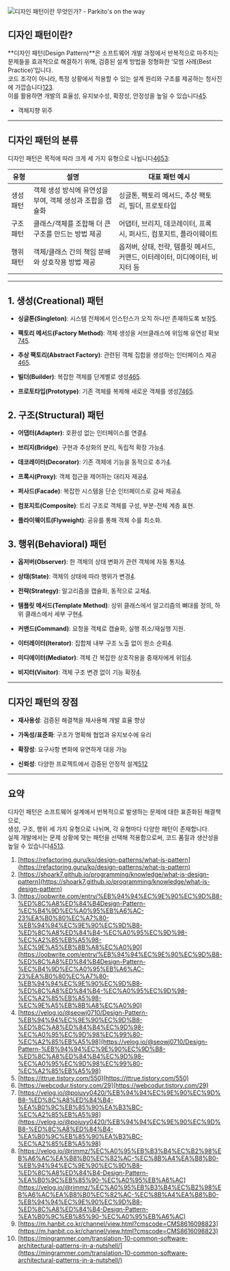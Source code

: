 
![디자인 패턴이란 무엇인가? - Parkito's on the way](https://d2u1z1lopyfwlx.cloudfront.net/thumbnails/6ac2ecf5-9344-5080-9c8e-943a4a8e1f50/c9d1095c-613e-50e1-b15c-0bf4c877a0eb.jpg)

## 디자인 패턴이란?

**디자인 패턴(Design Pattern)**은 소프트웨어 개발 과정에서 반복적으로 마주치는 문제들을 효과적으로 해결하기 위해, 검증된 설계 방법을 정형화한 ‘모범 사례(Best Practice)’입니다.  
코드 조각이 아니라, 특정 상황에서 적용할 수 있는 설계 원리와 구조를 제공하는 청사진에 가깝습니다[1](https://refactoring.guru/ko/design-patterns/what-is-pattern)[2](https://shoark7.github.io/programming/knowledge/what-is-design-pattern)[3](https://oobwrite.com/entry/%EB%94%94%EC%9E%90%EC%9D%B8-%ED%8C%A8%ED%84%B4Design-Pattern-%EC%B4%9D%EC%A0%95%EB%A6%AC-23%EA%B0%80%EC%A7%80-%EB%94%94%EC%9E%90%EC%9D%B8-%ED%8C%A8%ED%84%B4-%EC%A0%95%EC%9D%98-%EC%A2%85%EB%A5%98-%EC%9E%A5%EB%8B%A8%EC%A0%90).  
이를 활용하면 개발의 효율성, 유지보수성, 확장성, 안정성을 높일 수 있습니다[4](https://velog.io/@seowj0710/Design-Pattern-%EB%94%94%EC%9E%90%EC%9D%B8-%ED%8C%A8%ED%84%B4%EC%9D%98-%EC%A0%95%EC%9D%98%EC%99%80-%EC%A2%85%EB%A5%98)[5](https://ittrue.tistory.com/550).

- 객체지향 위주

---

## 디자인 패턴의 분류

디자인 패턴은 목적에 따라 크게 세 가지 유형으로 나뉩니다[4](https://velog.io/@seowj0710/Design-Pattern-%EB%94%94%EC%9E%90%EC%9D%B8-%ED%8C%A8%ED%84%B4%EC%9D%98-%EC%A0%95%EC%9D%98%EC%99%80-%EC%A2%85%EB%A5%98)[6](https://webcodur.tistory.com/29)[5](https://ittrue.tistory.com/550)[3](https://oobwrite.com/entry/%EB%94%94%EC%9E%90%EC%9D%B8-%ED%8C%A8%ED%84%B4Design-Pattern-%EC%B4%9D%EC%A0%95%EB%A6%AC-23%EA%B0%80%EC%A7%80-%EB%94%94%EC%9E%90%EC%9D%B8-%ED%8C%A8%ED%84%B4-%EC%A0%95%EC%9D%98-%EC%A2%85%EB%A5%98-%EC%9E%A5%EB%8B%A8%EC%A0%90):

|유형|설명|대표 패턴 예시|
|---|---|---|
|생성 패턴|객체 생성 방식에 유연성을 부여, 객체 생성과 조합을 캡슐화|싱글톤, 팩토리 메서드, 추상 팩토리, 빌더, 프로토타입|
|구조 패턴|클래스/객체를 조합해 더 큰 구조를 만드는 방법 제공|어댑터, 브리지, 데코레이터, 프록시, 퍼사드, 컴포지트, 플라이웨이트|
|행위 패턴|객체/클래스 간의 책임 분배와 상호작용 방법 제공|옵저버, 상태, 전략, 템플릿 메서드, 커맨드, 이터레이터, 미디에이터, 비지터 등|

---

## 1. 생성(Creational) 패턴

- **싱글톤(Singleton)**: 시스템 전체에서 인스턴스가 오직 하나만 존재하도록 보장[5](https://ittrue.tistory.com/550).
    
- **팩토리 메서드(Factory Method)**: 객체 생성을 서브클래스에 위임해 유연성 확보[7](https://velog.io/@poiuyy0420/%EB%94%94%EC%9E%90%EC%9D%B8-%ED%8C%A8%ED%84%B4-%EA%B0%9C%EB%85%90%EA%B3%BC-%EC%A2%85%EB%A5%98)[4](https://velog.io/@seowj0710/Design-Pattern-%EB%94%94%EC%9E%90%EC%9D%B8-%ED%8C%A8%ED%84%B4%EC%9D%98-%EC%A0%95%EC%9D%98%EC%99%80-%EC%A2%85%EB%A5%98)[5](https://ittrue.tistory.com/550).
    
- **추상 팩토리(Abstract Factory)**: 관련된 객체 집합을 생성하는 인터페이스 제공[4](https://velog.io/@seowj0710/Design-Pattern-%EB%94%94%EC%9E%90%EC%9D%B8-%ED%8C%A8%ED%84%B4%EC%9D%98-%EC%A0%95%EC%9D%98%EC%99%80-%EC%A2%85%EB%A5%98)[6](https://webcodur.tistory.com/29)[5](https://ittrue.tistory.com/550).
    
- **빌더(Builder)**: 복잡한 객체를 단계별로 생성[4](https://velog.io/@seowj0710/Design-Pattern-%EB%94%94%EC%9E%90%EC%9D%B8-%ED%8C%A8%ED%84%B4%EC%9D%98-%EC%A0%95%EC%9D%98%EC%99%80-%EC%A2%85%EB%A5%98)[6](https://webcodur.tistory.com/29)[5](https://ittrue.tistory.com/550).
    
- **프로토타입(Prototype)**: 기존 객체를 복제해 새로운 객체를 생성[7](https://velog.io/@poiuyy0420/%EB%94%94%EC%9E%90%EC%9D%B8-%ED%8C%A8%ED%84%B4-%EA%B0%9C%EB%85%90%EA%B3%BC-%EC%A2%85%EB%A5%98)[4](https://velog.io/@seowj0710/Design-Pattern-%EB%94%94%EC%9E%90%EC%9D%B8-%ED%8C%A8%ED%84%B4%EC%9D%98-%EC%A0%95%EC%9D%98%EC%99%80-%EC%A2%85%EB%A5%98)[6](https://webcodur.tistory.com/29)[5](https://ittrue.tistory.com/550).
    

## 2. 구조(Structural) 패턴

- **어댑터(Adapter)**: 호환성 없는 인터페이스를 연결[4](https://velog.io/@seowj0710/Design-Pattern-%EB%94%94%EC%9E%90%EC%9D%B8-%ED%8C%A8%ED%84%B4%EC%9D%98-%EC%A0%95%EC%9D%98%EC%99%80-%EC%A2%85%EB%A5%98).
    
- **브리지(Bridge)**: 구현과 추상화의 분리, 독립적 확장 가능[4](https://velog.io/@seowj0710/Design-Pattern-%EB%94%94%EC%9E%90%EC%9D%B8-%ED%8C%A8%ED%84%B4%EC%9D%98-%EC%A0%95%EC%9D%98%EC%99%80-%EC%A2%85%EB%A5%98).
    
- **데코레이터(Decorator)**: 기존 객체에 기능을 동적으로 추가[4](https://velog.io/@seowj0710/Design-Pattern-%EB%94%94%EC%9E%90%EC%9D%B8-%ED%8C%A8%ED%84%B4%EC%9D%98-%EC%A0%95%EC%9D%98%EC%99%80-%EC%A2%85%EB%A5%98).
    
- **프록시(Proxy)**: 객체 접근을 제어하는 대리자 제공[4](https://velog.io/@seowj0710/Design-Pattern-%EB%94%94%EC%9E%90%EC%9D%B8-%ED%8C%A8%ED%84%B4%EC%9D%98-%EC%A0%95%EC%9D%98%EC%99%80-%EC%A2%85%EB%A5%98).
    
- **퍼사드(Facade)**: 복잡한 시스템을 단순 인터페이스로 감싸 제공[4](https://velog.io/@seowj0710/Design-Pattern-%EB%94%94%EC%9E%90%EC%9D%B8-%ED%8C%A8%ED%84%B4%EC%9D%98-%EC%A0%95%EC%9D%98%EC%99%80-%EC%A2%85%EB%A5%98).
    
- **컴포지트(Composite)**: 트리 구조로 객체를 구성, 부분-전체 계층 표현.
    
- **플라이웨이트(Flyweight)**: 공유를 통해 객체 수를 최소화.
    

## 3. 행위(Behavioral) 패턴

- **옵저버(Observer)**: 한 객체의 상태 변화가 관련 객체에 자동 통지[4](https://velog.io/@seowj0710/Design-Pattern-%EB%94%94%EC%9E%90%EC%9D%B8-%ED%8C%A8%ED%84%B4%EC%9D%98-%EC%A0%95%EC%9D%98%EC%99%80-%EC%A2%85%EB%A5%98).
    
- **상태(State)**: 객체의 상태에 따라 행위가 변경[4](https://velog.io/@seowj0710/Design-Pattern-%EB%94%94%EC%9E%90%EC%9D%B8-%ED%8C%A8%ED%84%B4%EC%9D%98-%EC%A0%95%EC%9D%98%EC%99%80-%EC%A2%85%EB%A5%98).
    
- **전략(Strategy)**: 알고리즘을 캡슐화, 동적으로 교체[4](https://velog.io/@seowj0710/Design-Pattern-%EB%94%94%EC%9E%90%EC%9D%B8-%ED%8C%A8%ED%84%B4%EC%9D%98-%EC%A0%95%EC%9D%98%EC%99%80-%EC%A2%85%EB%A5%98).
    
- **템플릿 메서드(Template Method)**: 상위 클래스에서 알고리즘의 뼈대를 정의, 하위 클래스에서 세부 구현[4](https://velog.io/@seowj0710/Design-Pattern-%EB%94%94%EC%9E%90%EC%9D%B8-%ED%8C%A8%ED%84%B4%EC%9D%98-%EC%A0%95%EC%9D%98%EC%99%80-%EC%A2%85%EB%A5%98).
    
- **커맨드(Command)**: 요청을 객체로 캡슐화, 실행 취소/재실행 지원.
    
- **이터레이터(Iterator)**: 집합체 내부 구조 노출 없이 원소 순회[4](https://velog.io/@seowj0710/Design-Pattern-%EB%94%94%EC%9E%90%EC%9D%B8-%ED%8C%A8%ED%84%B4%EC%9D%98-%EC%A0%95%EC%9D%98%EC%99%80-%EC%A2%85%EB%A5%98).
    
- **미디에이터(Mediator)**: 객체 간 복잡한 상호작용을 중재자에게 위임[4](https://velog.io/@seowj0710/Design-Pattern-%EB%94%94%EC%9E%90%EC%9D%B8-%ED%8C%A8%ED%84%B4%EC%9D%98-%EC%A0%95%EC%9D%98%EC%99%80-%EC%A2%85%EB%A5%98).
    
- **비지터(Visitor)**: 객체 구조 변경 없이 기능 확장[4](https://velog.io/@seowj0710/Design-Pattern-%EB%94%94%EC%9E%90%EC%9D%B8-%ED%8C%A8%ED%84%B4%EC%9D%98-%EC%A0%95%EC%9D%98%EC%99%80-%EC%A2%85%EB%A5%98).
    

---

## 디자인 패턴의 장점

- **재사용성**: 검증된 해결책을 재사용해 개발 효율 향상
    
- **가독성/표준화**: 구조가 명확해 협업과 유지보수에 유리
    
- **확장성**: 요구사항 변화에 유연하게 대응 가능
    
- **신뢰성**: 다양한 프로젝트에서 검증된 안정적 설계[5](https://ittrue.tistory.com/550)[1](https://refactoring.guru/ko/design-patterns/what-is-pattern)[2](https://shoark7.github.io/programming/knowledge/what-is-design-pattern)
    

---

## 요약

디자인 패턴은 소프트웨어 설계에서 반복적으로 발생하는 문제에 대한 표준화된 해결책으로,  
생성, 구조, 행위 세 가지 유형으로 나뉘며, 각 유형마다 다양한 패턴이 존재합니다.  
실제 개발에서는 문제 상황에 맞는 패턴을 선택해 적용함으로써, 코드 품질과 생산성을 높일 수 있습니다[4](https://velog.io/@seowj0710/Design-Pattern-%EB%94%94%EC%9E%90%EC%9D%B8-%ED%8C%A8%ED%84%B4%EC%9D%98-%EC%A0%95%EC%9D%98%EC%99%80-%EC%A2%85%EB%A5%98)[5](https://ittrue.tistory.com/550)[1](https://refactoring.guru/ko/design-patterns/what-is-pattern)[3](https://oobwrite.com/entry/%EB%94%94%EC%9E%90%EC%9D%B8-%ED%8C%A8%ED%84%B4Design-Pattern-%EC%B4%9D%EC%A0%95%EB%A6%AC-23%EA%B0%80%EC%A7%80-%EB%94%94%EC%9E%90%EC%9D%B8-%ED%8C%A8%ED%84%B4-%EC%A0%95%EC%9D%98-%EC%A2%85%EB%A5%98-%EC%9E%A5%EB%8B%A8%EC%A0%90).

1. [https://refactoring.guru/ko/design-patterns/what-is-pattern](https://refactoring.guru/ko/design-patterns/what-is-pattern)
2. [https://shoark7.github.io/programming/knowledge/what-is-design-pattern](https://shoark7.github.io/programming/knowledge/what-is-design-pattern)
3. [https://oobwrite.com/entry/%EB%94%94%EC%9E%90%EC%9D%B8-%ED%8C%A8%ED%84%B4Design-Pattern-%EC%B4%9D%EC%A0%95%EB%A6%AC-23%EA%B0%80%EC%A7%80-%EB%94%94%EC%9E%90%EC%9D%B8-%ED%8C%A8%ED%84%B4-%EC%A0%95%EC%9D%98-%EC%A2%85%EB%A5%98-%EC%9E%A5%EB%8B%A8%EC%A0%90](https://oobwrite.com/entry/%EB%94%94%EC%9E%90%EC%9D%B8-%ED%8C%A8%ED%84%B4Design-Pattern-%EC%B4%9D%EC%A0%95%EB%A6%AC-23%EA%B0%80%EC%A7%80-%EB%94%94%EC%9E%90%EC%9D%B8-%ED%8C%A8%ED%84%B4-%EC%A0%95%EC%9D%98-%EC%A2%85%EB%A5%98-%EC%9E%A5%EB%8B%A8%EC%A0%90)
4. [https://velog.io/@seowj0710/Design-Pattern-%EB%94%94%EC%9E%90%EC%9D%B8-%ED%8C%A8%ED%84%B4%EC%9D%98-%EC%A0%95%EC%9D%98%EC%99%80-%EC%A2%85%EB%A5%98](https://velog.io/@seowj0710/Design-Pattern-%EB%94%94%EC%9E%90%EC%9D%B8-%ED%8C%A8%ED%84%B4%EC%9D%98-%EC%A0%95%EC%9D%98%EC%99%80-%EC%A2%85%EB%A5%98)
5. [https://ittrue.tistory.com/550](https://ittrue.tistory.com/550)
6. [https://webcodur.tistory.com/29](https://webcodur.tistory.com/29)
7. [https://velog.io/@poiuyy0420/%EB%94%94%EC%9E%90%EC%9D%B8-%ED%8C%A8%ED%84%B4-%EA%B0%9C%EB%85%90%EA%B3%BC-%EC%A2%85%EB%A5%98](https://velog.io/@poiuyy0420/%EB%94%94%EC%9E%90%EC%9D%B8-%ED%8C%A8%ED%84%B4-%EA%B0%9C%EB%85%90%EA%B3%BC-%EC%A2%85%EB%A5%98)
8. [https://velog.io/@rimmz/%EC%A0%95%EB%B3%B4%EC%B2%98%EB%A6%AC%EA%B8%B0%EC%82%AC-%EC%8B%A4%EA%B8%B0-%EB%94%94%EC%9E%90%EC%9D%B8-%ED%8C%A8%ED%84%B4-Design-Pattern-%EA%B0%9C%EB%85%90-%EC%A0%95%EB%A6%AC](https://velog.io/@rimmz/%EC%A0%95%EB%B3%B4%EC%B2%98%EB%A6%AC%EA%B8%B0%EC%82%AC-%EC%8B%A4%EA%B8%B0-%EB%94%94%EC%9E%90%EC%9D%B8-%ED%8C%A8%ED%84%B4-Design-Pattern-%EA%B0%9C%EB%85%90-%EC%A0%95%EB%A6%AC)
9. [https://m.hanbit.co.kr/channel/view.html?cmscode=CMS8616098823](https://m.hanbit.co.kr/channel/view.html?cmscode=CMS8616098823)
10. [https://mingrammer.com/translation-10-common-software-architectural-patterns-in-a-nutshell/](https://mingrammer.com/translation-10-common-software-architectural-patterns-in-a-nutshell/)